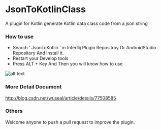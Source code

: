 # JsonToKotlinClass
A plugin for Kotlin generate Kotlin data class code from a json string

### How to use
* Search ' JsonToKotlin ' in Interllij Plugin Repositroy Or AndroidStudio Repository And Install it.
* Restart your Develop tools 
* Press ALT + Key And Then you will know how to use

![alt text](https://plugins.jetbrains.com/files/9960/screenshot_17276.png)


### More Detail Document
http://blog.csdn.net/wuseal/article/details/77508585

### Others
Welcome anyone to push a pull request to improve the plugin.
